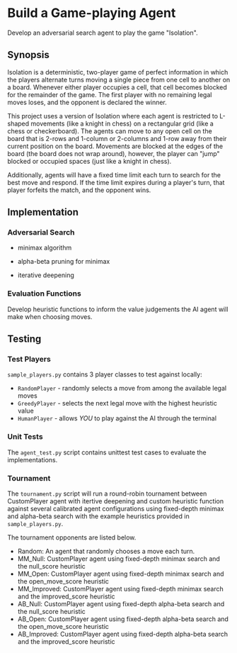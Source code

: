 # Build a Game-playing Agent

Develop an adversarial search agent to play the game "Isolation".  


## Synopsis

Isolation is a deterministic, two-player game of perfect information in which the players alternate turns moving a single piece from one cell to another on a board.  Whenever either player occupies a cell, that cell becomes blocked for the remainder of the game.  The first player with no remaining legal moves loses, and the opponent is declared the winner.

This project uses a version of Isolation where each agent is restricted to L-shaped movements (like a knight in chess) on a rectangular grid (like a chess or checkerboard).  The agents can move to any open cell on the board that is 2-rows and 1-column or 2-columns and 1-row away from their current position on the board. Movements are blocked at the edges of the board (the board does not wrap around), however, the player can "jump" blocked or occupied spaces (just like a knight in chess).

Additionally, agents will have a fixed time limit each turn to search for the best move and respond.  If the time limit expires during a player's turn, that player forfeits the match, and the opponent wins.


## Implementation

### Adversarial Search

* minimax algorithm

* alpha-beta pruning for minimax

* iterative deepening 


### Evaluation Functions

Develop heuristic functions to inform the value judgements the AI agent will make when choosing moves.  


## Testing

### Test Players

`sample_players.py` contains 3 player classes to test against locally:

- `RandomPlayer` - randomly selects a move from among the available legal moves
- `GreedyPlayer` - selects the next legal move with the highest heuristic value
- `HumanPlayer`  - allows *YOU* to play against the AI through the terminal


### Unit Tests

The `agent_test.py` script contains unittest test cases to evaluate the implementations.  


### Tournament

The `tournament.py` script will run a round-robin tournament between CustomPlayer agent with itertive deepening and custom heuristic function against several calibrated agent configurations using fixed-depth minimax and alpha-beta search with the example heuristics provided in `sample_players.py`.

The tournament opponents are listed below. 

- Random: An agent that randomly chooses a move each turn.
- MM_Null: CustomPlayer agent using fixed-depth minimax search and the null_score heuristic
- MM_Open: CustomPlayer agent using fixed-depth minimax search and the open_move_score heuristic
- MM_Improved: CustomPlayer agent using fixed-depth minimax search and the improved_score heuristic
- AB_Null: CustomPlayer agent using fixed-depth alpha-beta search and the null_score heuristic
- AB_Open: CustomPlayer agent using fixed-depth alpha-beta search and the open_move_score heuristic
- AB_Improved: CustomPlayer agent using fixed-depth alpha-beta search and the improved_score heuristic
